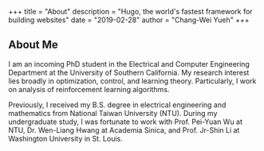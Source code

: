 +++
title = "About"
description = "Hugo, the world's fastest framework for building websites"
date = "2019-02-28"
author = "Chang-Wei Yueh"
+++
## About Me

I am an incoming PhD student in the Electrical and Computer Engineering Department at the University of Southern California. My research interest lies broadly in optimization, control, and learning theory. Particularly, I work on analysis of reinforcement learning algorithms. 

Previously, I received my B.S. degree in electrical engineering and mathematics from National Taiwan University (NTU). During my undergraduate study, I was fortunate to work with Prof. Pei-Yuan Wu at NTU, Dr. Wen-Liang Hwang at Academia Sinica, and Prof. Jr-Shin Li at Washington University in St. Louis.